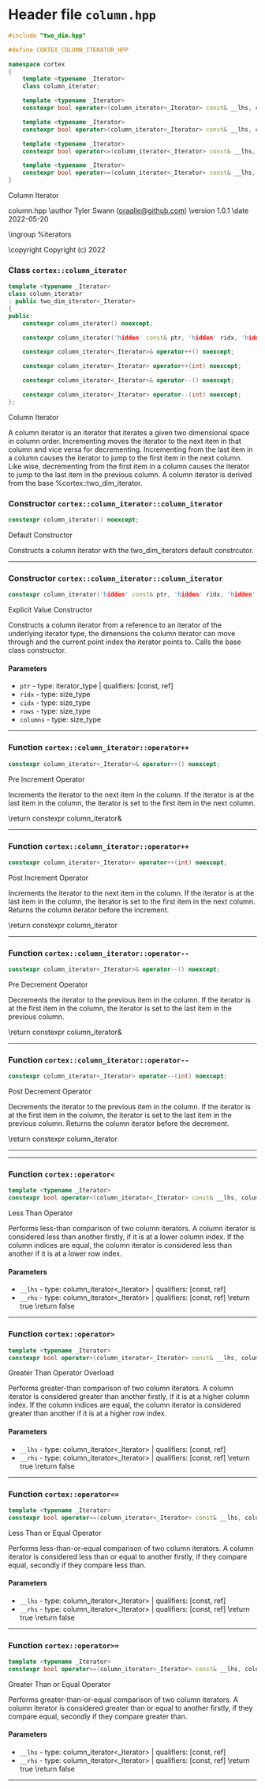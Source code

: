 # Header file `column.hpp`

``` cpp
#include "two_dim.hpp"

#define CORTEX_COLUMN_ITERATOR_HPP

namespace cortex
{
    template <typename _Iterator>
    class column_iterator;

    template <typename _Iterator>
    constexpr bool operator<(column_iterator<_Iterator> const& __lhs, column_iterator<_Iterator> const& __rhs) noexcept;

    template <typename _Iterator>
    constexpr bool operator>(column_iterator<_Iterator> const& __lhs, column_iterator<_Iterator> const& __rhs) noexcept;

    template <typename _Iterator>
    constexpr bool operator<=(column_iterator<_Iterator> const& __lhs, column_iterator<_Iterator> const& __rhs) noexcept;

    template <typename _Iterator>
    constexpr bool operator>=(column_iterator<_Iterator> const& __lhs, column_iterator<_Iterator> const& __rhs) noexcept;
}
```

Column Iterator

column.hpp \\author Tyler Swann (oraqlle@github.com) \\version 1.0.1 \\date 2022-05-20

\\ingroup %iterators

\\copyright Copyright (c) 2022

### Class `cortex::column_iterator`

``` cpp
template <typename _Iterator>
class column_iterator
: public two_dim_iterator<_Iterator>
{
public:
    constexpr column_iterator() noexcept;

    constexpr column_iterator('hidden' const& ptr, 'hidden' ridx, 'hidden' cidx, 'hidden' rows, 'hidden' columns) noexcept;

    constexpr column_iterator<_Iterator>& operator++() noexcept;

    constexpr column_iterator<_Iterator> operator++(int) noexcept;

    constexpr column_iterator<_Iterator>& operator--() noexcept;

    constexpr column_iterator<_Iterator> operator--(int) noexcept;
};
```

Column Iterator

A column iterator is an iterator that iterates a given two dimensional space in column order. Incrementing moves the iterator to the next item in that column and vice versa for decrementing. Incrementing from the last item in a column causes the iterator to jump to the first item in the next column. Like wise, decrementing from the first item in a column causes the iterator to jump to the last item in the previous column. A column iterator is derived from the base %cortex::two\_dim\_iterator.

### Constructor `cortex::column_iterator::column_iterator`

``` cpp
constexpr column_iterator() noexcept;
```

Default Constructor

Constructs a column iterator with the two\_dim\_iterators default constrcutor.

-----

### Constructor `cortex::column_iterator::column_iterator`

``` cpp
constexpr column_iterator('hidden' const& ptr, 'hidden' ridx, 'hidden' cidx, 'hidden' rows, 'hidden' columns) noexcept;
```

Explicit Value Constructor

Constructs a column iterator from a reference to an iterator of the underlying iterator type, the dimensions the column iterator can move through and the current point index the iterator points to. Calls the base class constructor.

#### Parameters

  - `ptr` - type: iterator\_type | qualifiers: \[const, ref\]
  - `ridx` - type: size\_type
  - `cidx` - type: size\_type
  - `rows` - type: size\_type
  - `columns` - type: size\_type

-----

### Function `cortex::column_iterator::operator++`

``` cpp
constexpr column_iterator<_Iterator>& operator++() noexcept;
```

Pre Increment Operator

Increments the iterator to the next item in the column. If the iterator is at the last item in the column, the iterator is set to the first item in the next column.

\\return constexpr column\_iterator&

-----

### Function `cortex::column_iterator::operator++`

``` cpp
constexpr column_iterator<_Iterator> operator++(int) noexcept;
```

Post Increment Operator

Increments the iterator to the next item in the column. If the iterator is at the last item in the column, the iterator is set to the first item in the next column. Returns the column iterator before the increment.

\\return constexpr column\_iterator

-----

### Function `cortex::column_iterator::operator--`

``` cpp
constexpr column_iterator<_Iterator>& operator--() noexcept;
```

Pre Decrement Operator

Decrements the iterator to the previous item in the column. If the iterator is at the first item in the column, the iterator is set to the last item in the previous column.

\\return constexpr column\_iterator&

-----

### Function `cortex::column_iterator::operator--`

``` cpp
constexpr column_iterator<_Iterator> operator--(int) noexcept;
```

Post Decrement Operator

Decrements the iterator to the previous item in the column. If the iterator is at the first item in the column, the iterator is set to the last item in the previous column. Returns the column iterator before the decrement.

\\return constexpr column\_iterator

-----

-----

### Function `cortex::operator<`

``` cpp
template <typename _Iterator>
constexpr bool operator<(column_iterator<_Iterator> const& __lhs, column_iterator<_Iterator> const& __rhs) noexcept;
```

Less Than Operator

Performs less-than comparison of two column iterators. A column iterator is considered less than another firstly, if it is at a lower column index. If the column indices are equal, the column iterator is considered less than another if it is at a lower row index.

#### Parameters

  - `__lhs` - type: column\_iterator\<\_Iterator\> | qualifiers: \[const, ref\]
  - `__rhs` - type: column\_iterator\<\_Iterator\> | qualifiers: \[const, ref\] \\return true \\return false

-----

### Function `cortex::operator>`

``` cpp
template <typename _Iterator>
constexpr bool operator>(column_iterator<_Iterator> const& __lhs, column_iterator<_Iterator> const& __rhs) noexcept;
```

Greater Than Operator Overload

Performs greater-than comparison of two column iterators. A column iterator is considered greater than another firstly, if it is at a higher column index. If the column indices are equal, the column iterator is considered greater than another if it is at a higher row index.

#### Parameters

  - `__lhs` - type: column\_iterator\<\_Iterator\> | qualifiers: \[const, ref\]
  - `__rhs` - type: column\_iterator\<\_Iterator\> | qualifiers: \[const, ref\] \\return true \\return false

-----

### Function `cortex::operator<=`

``` cpp
template <typename _Iterator>
constexpr bool operator<=(column_iterator<_Iterator> const& __lhs, column_iterator<_Iterator> const& __rhs) noexcept;
```

Less Than or Equal Operator

Performs less-than-or-equal comparison of two column iterators. A column iterator is considered less than or equal to another firstly, if they compare equal, secondly if they compare less than.

#### Parameters

  - `__lhs` - type: column\_iterator\<\_Iterator\> | qualifiers: \[const, ref\]
  - `__rhs` - type: column\_iterator\<\_Iterator\> | qualifiers: \[const, ref\] \\return true \\return false

-----

### Function `cortex::operator>=`

``` cpp
template <typename _Iterator>
constexpr bool operator>=(column_iterator<_Iterator> const& __lhs, column_iterator<_Iterator> const& __rhs) noexcept;
```

Greater Than or Equal Operator

Performs greater-than-or-equal comparison of two column iterators. A column iterator is considered greater than or equal to another firstly, if they compare equal, secondly if they compare greater than.

#### Parameters

  - `__lhs` - type: column\_iterator\<\_Iterator\> | qualifiers: \[const, ref\]
  - `__rhs` - type: column\_iterator\<\_Iterator\> | qualifiers: \[const, ref\] \\return true \\return false

-----
